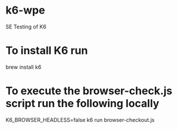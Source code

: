 # k6-wpe
SE Testing of K6

# To install K6 run 
brew install k6


# To execute the browser-check.js script run the following locally
K6_BROWSER_HEADLESS=false k6 run browser-checkout.js  
